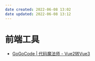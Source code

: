 ```yaml
---
date created: 2022-06-08 13:02
date updated: 2022-06-08 13:12
---
```


# 前端工具

- [GoGoCode | 代码魔法师 - Vue2转Vue3](https://gogocode.io/zh)
